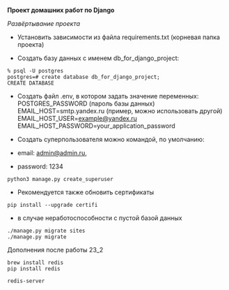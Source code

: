 **Проект домашних работ по Django**

*Развёртывание проекта*

- Установить зависимости из файла requirements.txt (корневая папка проекта)

- Создать базу данных с именем db_for_django_project: 
```
% psql -U postgres
postgres=# create database db_for_django_project;
CREATE DATABASE
```
- Создать файл .env, в котором задать значение переменных:
    POSTGRES_PASSWORD (пароль базы данных)
    EMAIL_HOST=smtp.yandex.ru (пример, можно использовать другой)
    EMAIL_HOST_USER=example@yandex.ru
    EMAIL_HOST_PASSWORD=your_application_password


- Создать суперпользователя можно командой, по умолчанию:
- email: admin@admin.ru,
- password: 1234
```commandline
python3 manage.py create_superuser
```

- Рекомендуется также обновить сертификаты
```commandline
pip install --upgrade certifi
```

- в случае неработоспособности с пустой базой данных
```
./manage.py migrate sites
./manage.py migrate
```

Дополнения после работы 23_2

```commandline
brew install redis
pip install redis

redis-server
```
